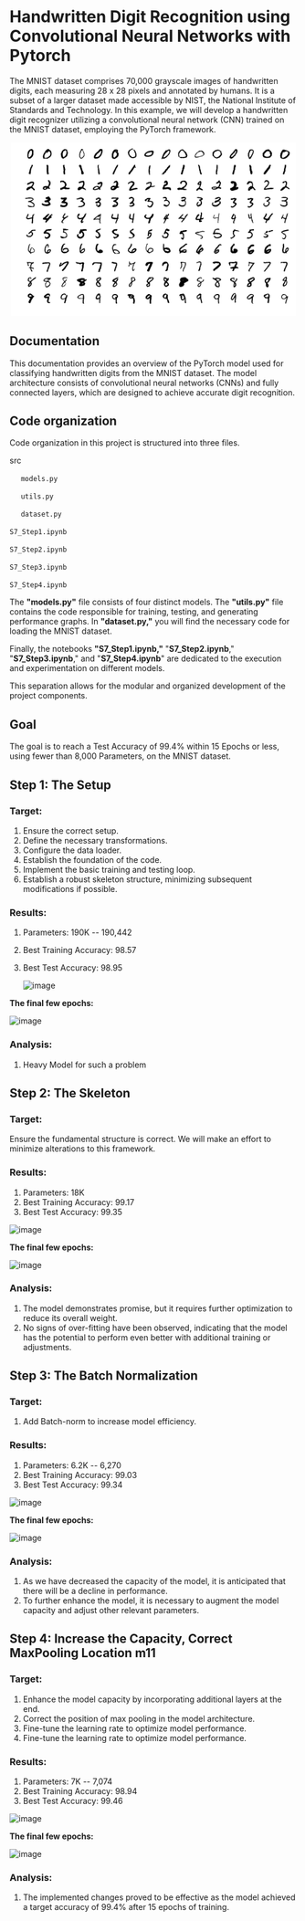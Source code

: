 
# Handwritten Digit Recognition using Convolutional Neural Networks with Pytorch

The MNIST dataset comprises 70,000 grayscale images of handwritten digits, each measuring 28 x 28 pixels and annotated by humans. It is a subset of a larger dataset made accessible by NIST, the National Institute of Standards and Technology. In this example, we will develop a handwritten digit recognizer utilizing a convolutional neural network (CNN) trained on the MNIST dataset, employing the PyTorch framework.

<p align="center">    
    <img width="500" aling="right" src="https://github.com/Paurnima-Chavan/MNIST-pytorch/blob/main/imgs/handwriiten.png?raw=true" />
</p>


## Documentation

This documentation provides an overview of the PyTorch model used for classifying handwritten digits from the MNIST dataset. The model architecture consists of convolutional neural networks (CNNs) and fully connected layers, which are designed to achieve accurate digit recognition.

## Code organization

Code organization in this project is structured into three files.

src

 &nbsp;&nbsp;&nbsp;&nbsp; `models.py` 

 &nbsp;&nbsp;&nbsp;&nbsp; `utils.py`

 &nbsp;&nbsp;&nbsp;&nbsp; `dataset.py`

`S7_Step1.ipynb`

`S7_Step2.ipynb`

`S7_Step3.ipynb`

`S7_Step4.ipynb`

The **"models.py"** file consists of four distinct models. The **"utils.py"** file contains the code responsible for training, testing, and generating performance graphs. In **"dataset.py,"** you will find the necessary code for loading the MNIST dataset.

Finally, the notebooks **"S7_Step1.ipynb,"** "**S7_Step2.ipynb**," "**S7_Step3.ipynb**," and "**S7_Step4.ipynb**" are dedicated to the execution and experimentation on different models.

This separation allows for the modular and organized development of the project components.

## Goal

The goal is to reach a Test Accuracy of 99.4% within 15 Epochs or less, using fewer than 8,000 Parameters, on the MNIST dataset.

## Step 1: The Setup 
### **Target**:
1.	Ensure the correct setup.
2.	Define the necessary transformations.
3.	Configure the data loader.
4.	Establish the foundation of the code.
5.	Implement the basic training and testing loop.
6.	Establish a robust skeleton structure, minimizing subsequent modifications if possible.
   
### **Results**:
1.	Parameters: 190K -- 190,442
2.	Best Training Accuracy: 98.57
3.	Best Test Accuracy: 98.95
   
  	![image](https://github.com/Paurnima-Chavan/mnist-S7/assets/25608455/45ed2b83-45db-472f-a5c3-12a5e1c14218)
  	
**The final few epochs:**

![image](https://github.com/Paurnima-Chavan/mnist-S7/assets/25608455/05167e8b-5b3e-4159-8f72-17ab1ffa7bfb)

### **Analysis**:
1.	Heavy Model for such a problem

## Step 2: The Skeleton
### Target:

Ensure the fundamental structure is correct. We will make an effort to minimize alterations to this framework.
### Results:

1. Parameters: 18K
2. Best Training Accuracy: 99.17
3. Best Test Accuracy: 99.35

![image](https://github.com/Paurnima-Chavan/mnist-S7/assets/25608455/20ad695c-fee2-4afc-aa34-dcc79eff1f21)

**The final few epochs:**

![image](https://github.com/Paurnima-Chavan/mnist-S7/assets/25608455/3ffbb266-c295-463a-80ce-ae51606a3eb0)

### Analysis:

1. The model demonstrates promise, but it requires further optimization to reduce its overall weight.
2. No signs of over-fitting have been observed, indicating that the model has the potential to perform even better with additional training or adjustments.

## Step 3: The Batch Normalization
### Target:
1.	Add Batch-norm to increase model efficiency.
### Results:
1.	Parameters: 6.2K -- 6,270
2.	Best Training Accuracy: 99.03
3.	Best Test Accuracy: 99.34
   
   ![image](https://github.com/Paurnima-Chavan/mnist-S7/assets/25608455/d6e04895-3628-4265-9c39-069bd77f10b4)

**The final few epochs:**

![image](https://github.com/Paurnima-Chavan/mnist-S7/assets/25608455/a1319e09-fe7b-4853-b7ea-4c246f72145d)

### Analysis:
1.	As we have decreased the capacity of the model, it is anticipated that there will be a decline in performance.
2.	To further enhance the model, it is necessary to augment the model capacity and adjust other relevant parameters.

## Step 4: Increase the Capacity, Correct MaxPooling Location m11
### Target:
1.	Enhance the model capacity by incorporating additional layers at the end.
2.	Correct the position of max pooling in the model architecture.
3.	Fine-tune the learning rate to optimize model performance.
4.	Fine-tune the learning rate to optimize model performance.	
### Results:
1.	Parameters: 7K -- 7,074
2.	Best Training Accuracy: 98.94
3.	Best Test Accuracy: 99.46
   
   ![image](https://github.com/Paurnima-Chavan/mnist-S7/assets/25608455/7c4390ab-7871-4352-9ada-3e9500396526)
   
**The final few epochs:**

   ![image](https://github.com/Paurnima-Chavan/mnist-S7/assets/25608455/ce06c07f-4fca-454a-884d-419d900f6bd1)


### Analysis: 
1.	The implemented changes proved to be effective as the model achieved a target accuracy of 99.4% after 15 epochs of training.
